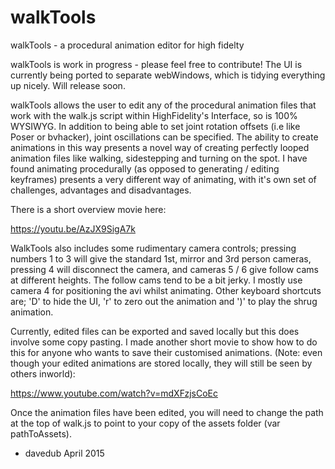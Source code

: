 # walkTools
walkTools - a procedural animation editor for high fidelty

walkTools is work in progress - please feel free to contribute! The UI is currently being ported to separate webWindows, which is tidying everything up nicely. Will release soon.

walkTools allows the user to edit any of the procedural animation files that work with the walk.js script within HighFidelity's Interface, so is 100% WYSIWYG. In addition to being able to set joint rotation offsets (i.e like Poser or bvhacker), joint oscillations can be specified. The ability to create animations in this way presents a novel way of creating perfectly looped animation files like walking, sidestepping and turning on the spot. I have found animating procedurally (as opposed to generating / editing keyframes) presents a very different way of animating, with it's own set of challenges, advantages and disadvantages.

There is a short overview movie here:

https://youtu.be/AzJX9SigA7k

WalkTools also includes some rudimentary camera controls; pressing numbers 1 to 3 will give the standard 1st, mirror and 3rd person cameras, pressing 4 will disconnect the camera, and cameras 5 / 6 give follow cams at different heights. The follow cams tend to be a bit jerky. I mostly use camera 4 for positioning the avi whilst animating.
Other keyboard shortcuts are; 'D' to hide the UI, 'r' to zero out the animation and ')' to play the shrug animation.

Currently, edited files can be exported and saved locally but this does involve some copy pasting.
I made another short movie to show how to do this for anyone who wants to save their customised animations. (Note: even though your edited animations are stored locally, they will still be seen by others inworld): 

https://www.youtube.com/watch?v=mdXFzjsCoEc

Once the animation files have been edited, you will need to change the path at the top of walk.js to point to your copy of the assets folder (var pathToAssets).

 - davedub April 2015
